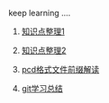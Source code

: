 
  keep learning ....

1. [知识点整理1](./knowledge-tips.txt)

2. [知识点整理2](./knowledge-tips2.md)
 
3. [pcd格式文件前缀解读](./pcd.md)

4. [git学习总结](./gitlearn.md)
